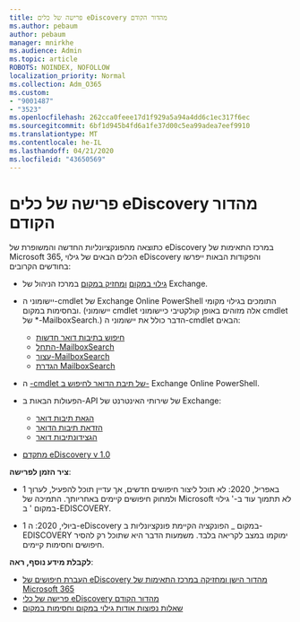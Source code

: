 ```yaml
---
title: פרישה של כלים eDiscovery מהדור הקודם
ms.author: pebaum
author: pebaum
manager: mnirkhe
ms.audience: Admin
ms.topic: article
ROBOTS: NOINDEX, NOFOLLOW
localization_priority: Normal
ms.collection: Adm_O365
ms.custom:
- "9001487"
- "3523"
ms.openlocfilehash: 262cca0feee17d1f929a5a94a4dd6c1ec317f6ec
ms.sourcegitcommit: 6bf1d945b4fd6a1fe37d00c5ea99adea7eef9910
ms.translationtype: MT
ms.contentlocale: he-IL
ms.lasthandoff: 04/21/2020
ms.locfileid: "43650569"
---
```

# <a name="retirement-of-legacy-ediscovery-tools"></a>פרישה של כלים eDiscovery מהדור הקודם

כתוצאה מהפונקציונליות החדשה והמשופרת של eDiscovery במרכז התאימות של Microsoft 365, הכלים הבאים של גילוי eDiscovery והפקודות הבאות ייפרשו בחודשים הקרובים:

- [גילוי במקום](https://docs.microsoft.com/exchange/security-and-compliance/in-place-ediscovery/in-place-ediscovery) [ומחזיק במקום](https://docs.microsoft.com/exchange/security-and-compliance/create-or-remove-in-place-holds) במרכז הניהול של Exchange.

- יישומוני ה-cmdlet של Exchange Online PowerShell התומכים בגילוי מקומי ובחסימות במקום. (יישומוני cmdlet אלה מזוהים באופן קולקטיבי כיישומוני cmdlet של *-MailboxSearch.) הדבר כולל את יישומוני ה-cmdlet הבאים:

    - [חיפוש בתיבות דואר חדשות](https://docs.microsoft.com/powershell/module/exchange/policy-and-compliance-content-search/new-mailboxsearch)
    - [התחל-MailboxSearch](https://docs.microsoft.com/powershell/module/exchange/policy-and-compliance-content-search/start-mailboxsearch)
    - [עצור-MailboxSearch](https://docs.microsoft.com/powershell/module/exchange/policy-and-compliance-content-search/stop-mailboxsearch)
    - [הגדרת MailboxSearch](https://docs.microsoft.com/powershell/module/exchange/policy-and-compliance-content-search/set-mailboxsearch)

- ה [-cmdlet של תיבת הדואר לחיפוש ב-](https://docs.microsoft.com/powershell/module/exchange/mailboxes/search-mailbox?view=exchange-ps) Exchange Online PowerShell.
- הפעולות הבאות ב-API של שירותי האינטרנט של Exchange:
    - [הגאת תיבות דואר](https://docs.microsoft.com/exchange/client-developer/web-service-reference/getsearchablemailboxes-operation)
    - [הזדאת תיבות הדואר](https://docs.microsoft.com/exchange/client-developer/web-service-reference/setholdonmailboxes-operation)
    - [הגצידונתיבות דואר](https://docs.microsoft.com/exchange/client-developer/web-service-reference/getholdonmailboxes-operation)

- [מתקדם eDiscovery v 1.0](https://docs.microsoft.com/microsoft-365/compliance/office-365-advanced-ediscovery)

**ציר הזמן לפרישה**:
- 1 באפריל, 2020: לא תוכל ליצור חיפושים חדשים, אך עדיין תוכל להפעיל, לערוך ולמחוק חיפושים קיימים באחריותך. התמיכה של Microsoft לא תתמוך עוד ב-' גילוי במקום ' ב-EDISCOVERY.

- 1 ביולי, 2020: ה-eDiscovery במקום _ הפונקציה הקיימת פונקציונליות ב-EDISCOVERY ימוקמו במצב לקריאה בלבד. משמעות הדבר היא שתוכל רק להסיר חיפושים וחסימות קיימים.

**לקבלת מידע נוסף, ראה**:

 - [העברת חיפושים של eDiscovery מהדור הישן ומחזיקה במרכז התאימות של Microsoft 365](https://docs.microsoft.com/microsoft-365/compliance/migrate-legacy-ediscovery-searches-and-holds)
 - [פרישה של כלי eDiscovery מהדור הקודם](https://docs.microsoft.com/microsoft-365/compliance/legacy-ediscovery-retirement)
 - [שאלות נפוצות אודות גילוי במקום וחסימות במקום](https://docs.microsoft.com/microsoft-365/compliance/legacy-ediscovery-retirement#faqs-about-in-place-ediscovery-and-in-place-holds)



